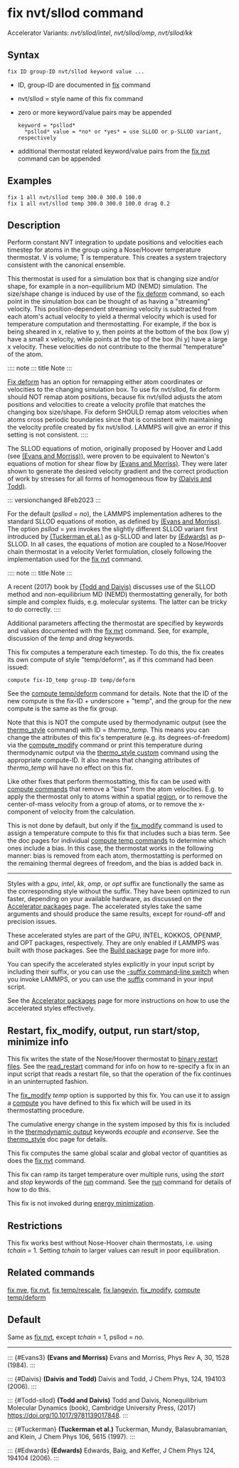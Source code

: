 # fix nvt/sllod command

Accelerator Variants: *nvt/sllod/intel*, *nvt/sllod/omp*, *nvt/sllod/kk*

## Syntax

    fix ID group-ID nvt/sllod keyword value ...

-   ID, group-ID are documented in [fix](fix) command

-   nvt/sllod = style name of this fix command

-   zero or more keyword/value pairs may be appended

        keyword = *psllod*
          *psllod* value = *no* or *yes* = use SLLOD or p-SLLOD variant, respectively

-   additional thermostat related keyword/value pairs from the [fix
    nvt](fix_nh) command can be appended

## Examples

``` LAMMPS
fix 1 all nvt/sllod temp 300.0 300.0 100.0
fix 1 all nvt/sllod temp 300.0 300.0 100.0 drag 0.2
```

## Description

Perform constant NVT integration to update positions and velocities each
timestep for atoms in the group using a Nose/Hoover temperature
thermostat. V is volume; T is temperature. This creates a system
trajectory consistent with the canonical ensemble.

This thermostat is used for a simulation box that is changing size
and/or shape, for example in a non-equilibrium MD (NEMD) simulation. The
size/shape change is induced by use of the [fix deform](fix_deform)
command, so each point in the simulation box can be thought of as having
a \"streaming\" velocity. This position-dependent streaming velocity is
subtracted from each atom\'s actual velocity to yield a thermal velocity
which is used for temperature computation and thermostatting. For
example, if the box is being sheared in x, relative to y, then points at
the bottom of the box (low y) have a small x velocity, while points at
the top of the box (hi y) have a large x velocity. These velocities do
not contribute to the thermal \"temperature\" of the atom.

:::: note
::: title
Note
:::

[Fix deform](fix_deform) has an option for remapping either atom
coordinates or velocities to the changing simulation box. To use fix
nvt/sllod, fix deform should NOT remap atom positions, because fix
nvt/sllod adjusts the atom positions and velocities to create a velocity
profile that matches the changing box size/shape. Fix deform SHOULD
remap atom velocities when atoms cross periodic boundaries since that is
consistent with maintaining the velocity profile created by fix
nvt/sllod. LAMMPS will give an error if this setting is not consistent.
::::

The SLLOD equations of motion, originally proposed by Hoover and Ladd
(see [(Evans and Morriss)](Evans3)), were proven to be equivalent to
Newton\'s equations of motion for shear flow by [(Evans and
Morriss)](Evans3). They were later shown to generate the desired
velocity gradient and the correct production of work by stresses for all
forms of homogeneous flow by [(Daivis and Todd)](Daivis).

::: versionchanged
8Feb2023
:::

For the default (*psllod* = *no*), the LAMMPS implementation adheres to
the standard SLLOD equations of motion, as defined by [(Evans and
Morriss)](Evans3). The option *psllod* = *yes* invokes the slightly
different SLLOD variant first introduced by [(Tuckerman et
al.)](Tuckerman) as g-SLLOD and later by [(Edwards)](Edwards) as
p-SLLOD. In all cases, the equations of motion are coupled to a
Nose/Hoover chain thermostat in a velocity Verlet formulation, closely
following the implementation used for the [fix nvt](fix_nh) command.

:::: note
::: title
Note
:::

A recent (2017) book by [(Todd and Daivis)](Todd-sllod) discusses use of
the SLLOD method and non-equilibrium MD (NEMD) thermostatting generally,
for both simple and complex fluids, e.g. molecular systems. The latter
can be tricky to do correctly.
::::

Additional parameters affecting the thermostat are specified by keywords
and values documented with the [fix nvt](fix_nh) command. See, for
example, discussion of the *temp* and *drag* keywords.

This fix computes a temperature each timestep. To do this, the fix
creates its own compute of style \"temp/deform\", as if this command had
been issued:

``` LAMMPS
compute fix-ID_temp group-ID temp/deform
```

See the [compute temp/deform](compute_temp_deform) command for details.
Note that the ID of the new compute is the fix-ID + underscore +
\"temp\", and the group for the new compute is the same as the fix
group.

Note that this is NOT the compute used by thermodynamic output (see the
[thermo_style](thermo_style) command) with ID = *thermo_temp*. This
means you can change the attributes of this fix\'s temperature (e.g. its
degrees-of-freedom) via the [compute_modify](compute_modify) command or
print this temperature during thermodynamic output via the [thermo_style
custom](thermo_style) command using the appropriate compute-ID. It also
means that changing attributes of *thermo_temp* will have no effect on
this fix.

Like other fixes that perform thermostatting, this fix can be used with
[compute commands](compute) that remove a \"bias\" from the atom
velocities. E.g. to apply the thermostat only to atoms within a spatial
[region](region), or to remove the center-of-mass velocity from a group
of atoms, or to remove the x-component of velocity from the calculation.

This is not done by default, but only if the [fix_modify](fix_modify)
command is used to assign a temperature compute to this fix that
includes such a bias term. See the doc pages for individual [compute
temp commands](compute) to determine which ones include a bias. In this
case, the thermostat works in the following manner: bias is removed from
each atom, thermostatting is performed on the remaining thermal degrees
of freedom, and the bias is added back in.

------------------------------------------------------------------------

Styles with a *gpu*, *intel*, *kk*, *omp*, or *opt* suffix are
functionally the same as the corresponding style without the suffix.
They have been optimized to run faster, depending on your available
hardware, as discussed on the [Accelerator packages](Speed_packages)
page. The accelerated styles take the same arguments and should produce
the same results, except for round-off and precision issues.

These accelerated styles are part of the GPU, INTEL, KOKKOS, OPENMP, and
OPT packages, respectively. They are only enabled if LAMMPS was built
with those packages. See the [Build package](Build_package) page for
more info.

You can specify the accelerated styles explicitly in your input script
by including their suffix, or you can use the [-suffix command-line
switch](Run_options) when you invoke LAMMPS, or you can use the
[suffix](suffix) command in your input script.

See the [Accelerator packages](Speed_packages) page for more
instructions on how to use the accelerated styles effectively.

## Restart, fix_modify, output, run start/stop, minimize info

This fix writes the state of the Nose/Hoover thermostat to [binary
restart files](restart). See the [read_restart](read_restart) command
for info on how to re-specify a fix in an input script that reads a
restart file, so that the operation of the fix continues in an
uninterrupted fashion.

The [fix_modify](fix_modify) *temp* option is supported by this fix. You
can use it to assign a [compute](compute) you have defined to this fix
which will be used in its thermostatting procedure.

The cumulative energy change in the system imposed by this fix is
included in the [thermodynamic output](thermo_style) keywords *ecouple*
and *econserve*. See the [thermo_style](thermo_style) doc page for
details.

This fix computes the same global scalar and global vector of quantities
as does the [fix nvt](fix_nh) command.

This fix can ramp its target temperature over multiple runs, using the
*start* and *stop* keywords of the [run](run) command. See the
[run](run) command for details of how to do this.

This fix is not invoked during [energy minimization](minimize).

## Restrictions

This fix works best without Nose-Hoover chain thermostats, i.e. using
*tchain* = 1. Setting *tchain* to larger values can result in poor
equilibration.

## Related commands

[fix nve](fix_nve), [fix nvt](fix_nh), [fix
temp/rescale](fix_temp_rescale), [fix langevin](fix_langevin),
[fix_modify](fix_modify), [compute temp/deform](compute_temp_deform)

## Default

Same as [fix nvt](fix_nh), except *tchain* = 1, psllod = *no*.

------------------------------------------------------------------------

::: {#Evans3}
**(Evans and Morriss)** Evans and Morriss, Phys Rev A, 30, 1528 (1984).
:::

::: {#Daivis}
**(Daivis and Todd)** Daivis and Todd, J Chem Phys, 124, 194103 (2006).
:::

::: {#Todd-sllod}
**(Todd and Daivis)** Todd and Daivis, Nonequilibrium Molecular Dynamics
(book), Cambridge University Press, (2017)
<https://doi.org/10.1017/9781139017848>.
:::

::: {#Tuckerman}
**(Tuckerman et al.)** Tuckerman, Mundy, Balasubramanian, and Klein, J
Chem Phys 106, 5615 (1997).
:::

::: {#Edwards}
**(Edwards)** Edwards, Baig, and Keffer, J Chem Phys 124, 194104 (2006).
:::
